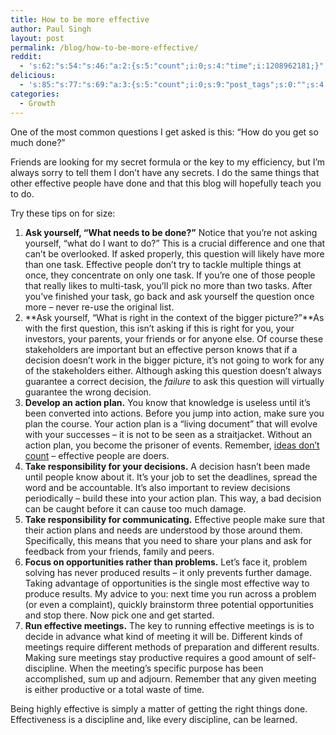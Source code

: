 ```yaml
---
title: How to be more effective
author: Paul Singh
layout: post
permalink: /blog/how-to-be-more-effective/
reddit:
  - 's:62:"s:54:"s:46:"a:2:{s:5:"count";i:0;s:4:"time";i:1208962181;}";";";'
delicious:
  - 's:85:"s:77:"s:69:"a:3:{s:5:"count";i:0;s:9:"post_tags";s:0:"";s:4:"time";i:1208962181;}";";";'
categories:
  - Growth
---
```

One of the most common questions I get asked is this: “How do you get so much done?”

Friends are looking for my secret formula or the key to my efficiency, but I&#8217;m always sorry to tell them I don&#8217;t have any secrets. I do the same things that other effective people have done and that this blog will hopefully teach you to do.

Try these tips on for size:

  1. **Ask yourself, &#8220;What needs to be done?&#8221;** Notice that you&#8217;re not asking yourself, &#8220;what do I want to do?&#8221; This is a crucial difference and one that can&#8217;t be overlooked. If asked properly, this question will likely have more than one task. Effective people don&#8217;t try to tackle multiple things at once, they concentrate on only one task. If you&#8217;re one of those people that really likes to multi-task, you&#8217;ll pick no more than two tasks. After you&#8217;ve finished your task, go back and ask yourself the question once more &#8211; never re-use the original list.
  2. **Ask yourself, &#8220;What is right in the context of the bigger picture?&#8221;**As with the first question, this isn&#8217;t asking if this is right for you, your investors, your parents, your friends or for anyone else. Of course these stakeholders are important but an effective person knows that if a decision doesn&#8217;t work in the bigger picture, it&#8217;s not going to work for any of the stakeholders either. Although asking this question doesn&#8217;t always guarantee a correct decision, the <span style="font-style:italic;">failure</span> to ask this question will virtually guarantee the wrong decision.
  3. **Develop an action plan.** You know that knowledge is useless until it&#8217;s been converted into actions. Before you jump into action, make sure you plan the course. Your action plan is a &#8220;living document&#8221; that will evolve with your successes &#8211; it is not to be seen as a straitjacket. Without an action plan, you become the prisoner of events. Remember, [ideas don&#8217;t count][1] &#8211; effective people are doers.
  4. **Take responsibility for your decisions.** A decision hasn&#8217;t been made until people know about it. It&#8217;s your job to set the deadlines, spread the word and be accountable. It&#8217;s also important to review decisions periodically &#8211; build these into your action plan. This way, a bad decision can be caught before it can cause too much damage.
  5. **Take responsibility for communicating.** Effective people make sure that their action plans and needs are understood by those around them. Specifically, this means that you need to share your plans and ask for feedback from your friends, family and peers.
  6. **Focus on opportunities rather than problems.** Let&#8217;s face it, problem solving has never produced results &#8211; it only prevents further damage. Taking advantage of opportunities is the single most effective way to produce results. My advice to you: next time you run across a problem (or even a complaint), quickly brainstorm three potential opportunities and stop there. Now pick one and get started.
  7. **Run effective meetings.** The key to running effective meetings is is to decide in advance what kind of meeting it will be. Different kinds of meetings require different methods of preparation and different results. Making sure meetings stay productive requires a good amount of self-discipline. When the meeting&#8217;s specific purpose has been accomplished, sum up and adjourn. Remember that any given meeting is either productive or a total waste of time.

Being highly effective is simply a matter of getting the right things done. Effectiveness is a discipline and, like every discipline, can be learned.

 [1]: http://www.iwillteachyoutoberich.com/blog/the-myth-of-the-great-idea